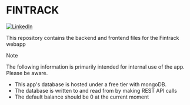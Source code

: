# FINTRACK

[![LinkedIn](https://img.shields.io/badge/ColorStack%20at%20UW--Madison-0077B5?style=for-the-badge&logo=linkedin&logoColor=white&style=flat-square)](https://www.linkedin.com/in/angelmorales0/)

This repository contains the backend and frontend files for the Fintrack webapp 

> [!NOTE]
> The following information is primarily intended for internal use of the app. Please be aware.

- This app's database is hosted under a free tier with mongoDB. 
- The database is written to and read from by making REST API calls
- The default balance should be 0 at the current moment
